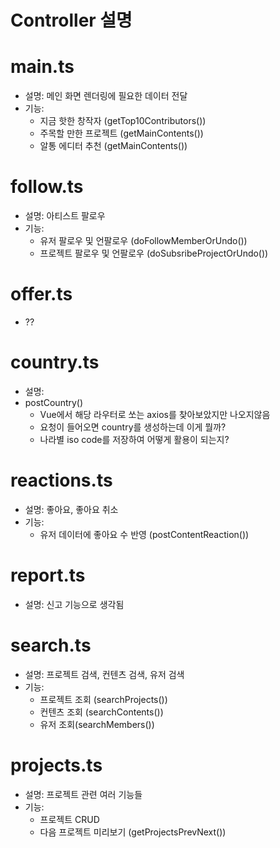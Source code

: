 # Controller 설명

# main.ts

- 설명: 메인 화면 렌더링에 필요한 데이터 전달
- 기능:
  - 지금 핫한 창작자 (getTop10Contributors())
  - 주목할 만한 프로젝트 (getMainContents())
  - 알통 에디터 추천 (getMainContents())

# follow.ts

- 설명: 아티스트 팔로우
- 기능:
  - 유저 팔로우 및 언팔로우 (doFollowMemberOrUndo())
  - 프로젝트 팔로우 및 언팔로우 (doSubsribeProjectOrUndo())

# offer.ts

- ??

# country.ts

- 설명:
- postCountry()
  - Vue에서 해당 라우터로 쏘는 axios를 찾아보았지만 나오지않음
  - 요청이 들어오면 country를 생성하는데 이게 뭘까?
  - 나라별 iso code를 저장하여 어떻게 활용이 되는지?

# reactions.ts

- 설명: 좋아요, 좋아요 취소
- 기능:
  - 유저 데이터에 좋아요 수 반영 (postContentReaction())

# report.ts

- 설명: 신고 기능으로 생각됨

# search.ts

- 설명: 프로젝트 검색, 컨텐츠 검색, 유저 검색
- 기능:
  - 프로젝트 조회 (searchProjects())
  - 컨텐츠 조회 (searchContents())
  - 유저 조회(searchMembers())

# projects.ts

- 설명: 프로젝트 관련 여러 기능들
- 기능:
  - 프로젝트 CRUD
  - 다음 프로젝트 미리보기 (getProjectsPrevNext())
